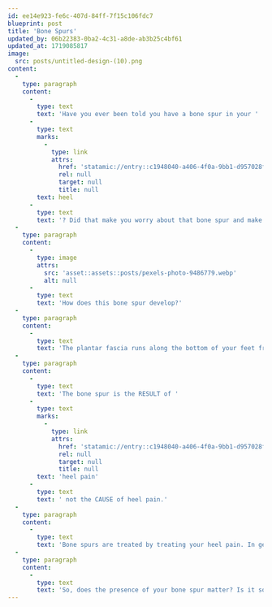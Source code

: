 ```yaml
---
id: ee14e923-fe6c-407d-84ff-7f15c106fdc7
blueprint: post
title: 'Bone Spurs'
updated_by: 06b22383-0ba2-4c31-a8de-ab3b25c4bf61
updated_at: 1719085817
image:
  src: posts/untitled-design-(10).png
content:
  -
    type: paragraph
    content:
      -
        type: text
        text: 'Have you ever been told you have a bone spur in your '
      -
        type: text
        marks:
          -
            type: link
            attrs:
              href: 'statamic://entry::c1948040-a406-4f0a-9bb1-d957028f68ab'
              rel: null
              target: null
              title: null
        text: heel
      -
        type: text
        text: '? Did that make you worry about that bone spur and make you want it taken out surgically? Does that bone spur matter?'
  -
    type: paragraph
    content:
      -
        type: image
        attrs:
          src: 'asset::assets::posts/pexels-photo-9486779.webp'
          alt: null
      -
        type: text
        text: 'How does this bone spur develop?'
  -
    type: paragraph
    content:
      -
        type: text
        text: 'The plantar fascia runs along the bottom of your feet from your heel bone to end of your feet. Increasing stress and strain along the plantar fascia results in inflammation and microtears along the origin of the plantar fascia, or where the plantar fascia starts on the heel bone. The inflammation and microtears that occur causes the heel bone to respond with calcifications that extend out along the path of the plantar fascia.'
  -
    type: paragraph
    content:
      -
        type: text
        text: 'The bone spur is the RESULT of '
      -
        type: text
        marks:
          -
            type: link
            attrs:
              href: 'statamic://entry::c1948040-a406-4f0a-9bb1-d957028f68ab'
              rel: null
              target: null
              title: null
        text: 'heel pain'
      -
        type: text
        text: ' not the CAUSE of heel pain.'
  -
    type: paragraph
    content:
      -
        type: text
        text: 'Bone spurs are treated by treating your heel pain. In general, you treat heel pain with good supportive shoes and orthotics, icing, massaging the area, stretches, and anti-inflammatory medication.'
  -
    type: paragraph
    content:
      -
        type: text
        text: 'So, does the presence of your bone spur matter? Is it something that needs to be removed? The answer is No. Treat your heel pain so that you can get back to doing the activities you love to do and forget about that heel spur.'
---
```

